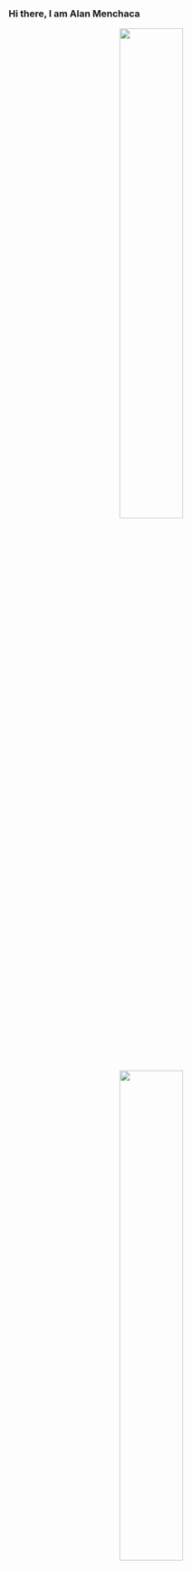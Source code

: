 ### Hi there, I am Alan Menchaca

<!--<p align="center">
  <img width="820" height="320" src="https://nextshark.com/wp-content/uploads/2018/01/007.gif">
</p> -->

<p align="center">
  <img width="47%" src="http://github-readme-streak-stats.herokuapp.com?user=alanmenchaca&theme=tokyonight&hide_border=true" hspace="8"/>
  <img width="47%" src="https://github-readme-stats.vercel.app/api/top-langs/?username=alanmenchaca&theme=tokyonight&layout=compact&hide_border=True" hspace="8"/>
</p>

<!-- https://github.com/Ileriayo/markdown-badges --> 
